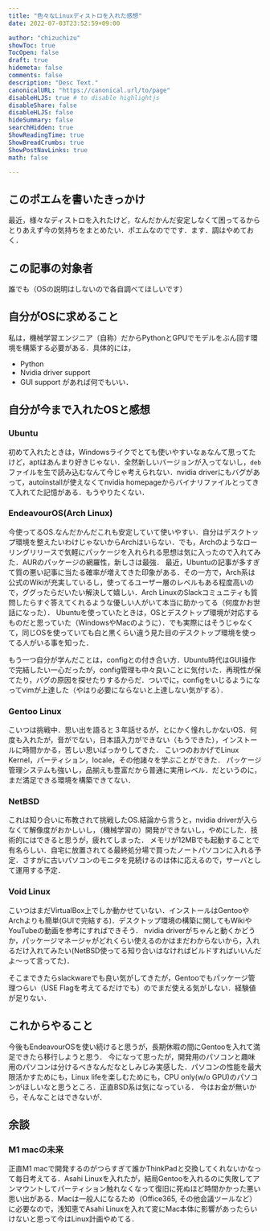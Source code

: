 ```yaml
---
title: "色々なLinuxディストロを入れた感想"
date: 2022-07-03T23:52:59+09:00

author: "chizuchizu"
showToc: true
TocOpen: false
draft: true
hidemeta: false
comments: false
description: "Desc Text."
canonicalURL: "https://canonical.url/to/page"
disableHLJS: true # to disable highlightjs
disableShare: false
disableHLJS: false
hideSummary: false
searchHidden: true
ShowReadingTime: true
ShowBreadCrumbs: true
ShowPostNavLinks: true
math: false

---
```


## このポエムを書いたきっかけ
最近，様々なディストロを入れたけど，なんだかんだ安定しなくて困ってるからとりあえず今の気持ちをまとめたい．ポエムなのでです．ます．調はやめておく．
## この記事の対象者
誰でも（OSの説明はしないので各自調べてほしいです）
## 自分がOSに求めること
私は，機械学習エンジニア（自称）だからPythonとGPUでモデルをぶん回す環境を構築する必要がある．具体的には，
- Python
- Nvidia driver support
- GUI support
があれば何でもいい．
## 自分が今まで入れたOSと感想
### Ubuntu
初めて入れたときは，Windowsライクでとても使いやすいなぁなんて思ってたけど，aptはあんまり好きじゃない．全然新しいバージョンが入ってないし，`deb`ファイルを生で読み込むなんて今じゃ考えられない．nvidia driverにもバグがあって，autoinstallが使えなくてnvidia homepageからバイナリファイルとってきて入れてた記憶がある．もうやりたくない．
### EndeavourOS(Arch Linux)
今使ってるOS.なんだかんだこれも安定していて使いやすい．自分はデスクトップ環境を整えたいわけじゃないからArchはいらない．でも，Archのようなローリングリリースで気軽にパッケージを入れられる思想は気に入ったので入れてみた．AURのパッケージの網羅性，新しさは最強．
最近，Ubuntuの記事が多すぎて質の悪い記事に当たる確率が増えてきた印象がある．その一方で，Arch系は公式のWikiが充実しているし，使ってるユーザー層のレベルもある程度高いので，ググったらだいたい解決して嬉しい．Arch LinuxのSlackコミュニティも質問したらすぐ答えてくれるような優しい人がいて本当に助かってる（何度かお世話になった）．
Ubuntuを使っていたときは，OSとデスクトップ環境が対応するものだと思っていた（WindowsやMacのように）．でも実際にはそうじゃなくて，同じOSを使っていても白と黒くらい違う見た目のデスクトップ環境を使ってる人がいる事を知った．

もう一つ自分が学んだことは，configとの付き合い方．Ubuntu時代はGUI操作で完結したい一心だったが，config管理も中々良いことに気付いた．再現性が保てたり，バグの原因を探せたりするからだ．ついでに，configをいじるようになってvimが上達した（やはり必要にならないと上達しない気がする）．
### Gentoo Linux
こいつは挑戦中．思い出を語ると３年話せるが，とにかく憧れしかないOS．何度も入れたが，音がでない，日本語入力ができない（もうできた），インストールに時間かかる，苦しい思いばっかりしてきた．
こいつのおかげでLinux Kernel，パーティション，locale，その他諸々を学ぶことができた．
パッケージ管理システムも強いし，品揃えも豊富だから普通に実用レベル．だというのに，まだ満足できる環境を構築できてない．
### NetBSD
これは知り合いに布教されて挑戦したOS.結論から言うと，nvidia driverが入らなくて解像度がおかしいし，（機械学習の）開発ができないし，やめにした．技術的にはできると思うが，疲れてしまった．
メモリが12MBでも起動することで有名らしい．自宅に放置されてる最終処分場で買ったノートパソコンに入れる予定．さすがに古いパソコンのモニタを見続けるのは体に応えるので，サーバとして運用する予定．
### Void Linux
こいつはまだVirtualBox上でしか動かせていない．インストールはGentooやArchよりも簡単(GUIで完結する)．デスクトップ環境の構築に関してもWikiやYouTubeの動画を参考にすればできそう．
nvidia driverがちゃんと動くかどうか，パッケージマネージャがどれくらい使えるのかはまだわからないから，入れるだけ入れてみたい(NetBSD使ってる知り合いはなければビルドすればいいんだよ〜って言ってた)．

そこまできたらslackwareでも良い気がしてきたが，Gentooでもパッケージ管理つらい（USE Flagを考えてるだけでも）のでまだ使える気がしない．経験値が足りない．
## これからやること
今後もEndeavourOSを使い続けると思うが，長期休暇の間にGentooを入れて満足できたら移行しようと思う．
今になって思ったが，開発用のパソコンと趣味用のパソコンは分けるべきなんだなとしみじみ実感した．パソコンの性能を最大限活かすためにも，Linux lifeを楽しむためにも，CPU only(w/o GPU)のパソコンがほしいなと思うところ．正直BSD系は気になっている．
今はお金が無いから，そんなことはできないが．

## 余談
### M1 macの未来
正直M1 macで開発するのがつらすぎて誰かThinkPadと交換してくれないかなって毎日考えてる．Asahi Linuxを入れたが，結局Gentooを入れるのに失敗してアンマウントしてパーティション触れなくなって復旧に死ぬほど時間かかった悪い思い出がある．Macは一般人になるため（Office365, その他会議ツールなど）に必要なので，浅知恵でAsahi Linuxを入れて変にMac本体に影響があったらいけないと思って今はLinux計画やめてる．